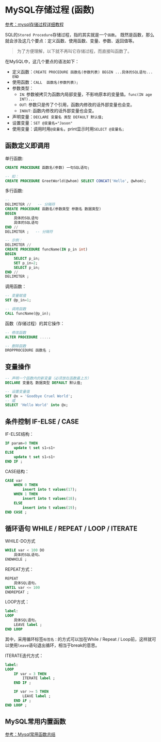 # MySQL存储过程 (函数)

[参考：mysql存储过程详细教程](https://www.jianshu.com/p/7b2d74701ccd)

SQL的`Stored Procedure`存储过程，指的其实就是一个`函数`。
既然是函数，那么就会涉及这几个要点：定义函数、使用函数、变量、参数、返回值等。

> 为了方便理解，以下就不再叫它存储过程，而直接叫函数了。

在MySQL中，这几个要点的语法如下：
- 定义函数：`CREATE PROCEDURE 函数名(参数列表) BEGIN ...具体的SQL语句... END`
- 使用函数：`CALL  函数名(参数列表);`
- 参数类型：
    - `IN`: 参数被拷贝为函数内局部变量，不影响原本的变量值。`func(IN age INT)...`
    - `OUT`: 参数只是传了个引用，函数内修改的话外部变量也会变。
    - `INOUT`: 函数内修改的话外部变量也会变。
- 声明变量：`DECLARE 变量名 类型 DEFAULT 默认值;`
- 设置变量：`SET @变量名="Jason"`
- 使用变量：调用时用`@变量名`，print显示时用`SELECT @变量名;`

## 函数定义即调用

单行函数:
```sql
CREATE PROCEDURE 函数名(参数) 一句SQL语句;

-- 如：
CREATE PROCEDURE GreetWorld(@whom) SELECT CONCAT('Hello', @whom); 
```

多行函数:
```sql
-- 
DELIMITER //   -- 分隔符
CREATE PROCEDURE 函数名(参数类型 参数名 数据类型)
BEGIN
    具体的SQL语句
    具体的SQL语句
END //
DELIMITER ;   -- 分隔符

-- 示例：
DELIMITER //  
CREATE PROCEDURE funcName(IN p_in int)  
BEGIN   
    SELECT p_in;   
    SET p_in=2;   
    SELECT p_in;   
END //  
DELIMITER ;
```

调用函数：
```sql
-- 变量赋值
SET @p_in=1;  

-- 调用函数
CALL funcName(@p_in);
```

函数（存储过程）的其它操作：
```sql
-- 修改函数
ALTER PROCEDURE .....

-- 删除函数
DROPPROCEDURE 函数名 ;
```

## 变量操作

```sql
-- 声明一个函数内的新变量（必须放在函数最上方）
DECLARE 变量名 数据类型 DEFAULT 默认值; 

-- 设置变量值
SET @x = 'Goodbye Cruel World';  
-- 或
SELECT 'Hello World' into @x; 
```



## 条件控制 IF-ELSE / CASE

IF-ELSE结构：
```sql
IF param=0 THEN
    update t set s1=s1+
ELSE 
    update t set s1=s1+
END IF ;
```

CASE结构：
```sql
CASE var  
    WHEN 0 THEN
        insert into t values(17);  
    WHEN 1 THEN
        insert into t values(18);  
    ELSE   
        insert into t values(19);  
END CASE ;
```


## 循环语句 WHILE / REPEAT / LOOP / ITERATE

WHILE-DO方式
```sql
WHILE var < 100 DO
    具体的SQL语句。
ENDWHILE ;
```

REPEAT方式：
```sql
REPEAT
    具体SQL语句。
UNTIL var <= 100
ENDREPEAT ;
```

LOOP方式：
```sql
label: 
LOOP
    具体SQL语句。
    LEAVE label ;
END LOOP
```
其中，采用循环标签`标签名：`的方式可以加在While / Repeat / Loop前，这样就可以使用`leave`语句退出循环，相当于break的意思。


ITERATE迭代方式：
```sql
label:
LOOP
    IF var = 3 THEN
        ITERATE label ;
    END IF ;

    IF var >= 5 THEN
        LEAVE label ;
    END iF ;
END LOOP ;
```


## MySQL常用内置函数

[参考：Mysql常用函数总结](https://my.oschina.net/zimingforever/blog/287629)

```sql

```